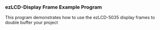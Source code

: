 ### ezLCD-Display Frame Example Program
This program demonstrates how to use the ezLCD-5035 display frames to double buffer your project
